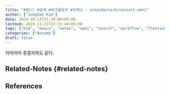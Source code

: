 ```yaml
---
title: "#옴니: #검색 #워크플로우 #이맥스 - armindarvish/consult-omni"
author: ["Junghan Kim"]
date: 2024-10-13T21:30:00+09:00
lastmod: 2024-11-21T22:21:44+09:00
tags: ["bib", "emacs", "notes", "omni", "search", "workflow", "fleeting"]
categories: ["Noname"]
draft: false
---
```


어마어마 종결자와도 같다.

<!--more-->


## Related-Notes {#related-notes}

## References

<style>.csl-entry{text-indent: -1.5em; margin-left: 1.5em;}</style><div class="csl-bib-body">
</div>
